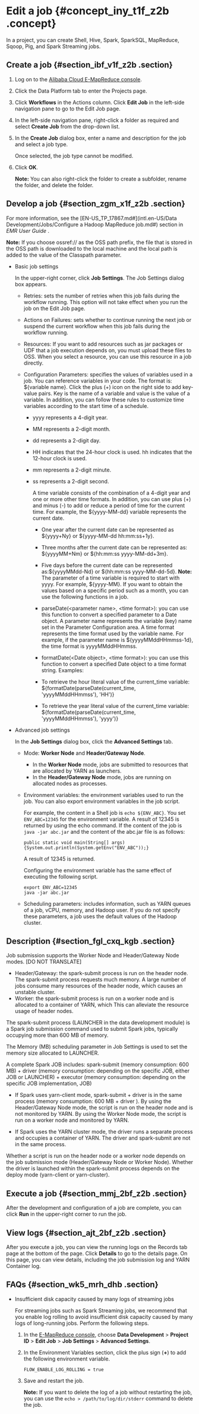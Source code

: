 # Edit a job {#concept_iny_t1f_z2b .concept}

In a project, you can create Shell, Hive, Spark, SparkSQL, MapReduce, Sqoop, Pig, and Spark Streaming jobs.

## Create a job {#section_ibf_v1f_z2b .section}

1.  Log on to the [Alibaba Cloud E-MapReduce console](https://emr.console.aliyun.com/console).
2.  Click the Data Platform tab to enter the Projects page.
3.  Click **Workflows** in the Actions column. Click **Edit Job** in the left-side navigation pane to go to the Edit Job page.
4.  In the left-side navigation pane, right-click a folder as required and select **Create Job** from the drop-down list.
5.  In the **Create Job** dialog box, enter a name and description for the job and select a job type.

    Once selected, the job type cannot be modified.

6.  Click **OK**.

    **Note:** You can also right-click the folder to create a subfolder, rename the folder, and delete the folder.


## Develop a job {#section_zgm_x1f_z2b .section}

For more information, see the [EN-US\_TP\_17867.md\#](intl.en-US/Data Development/Jobs/Configure a Hadoop MapReduce job.md#) section in *EMR User Guide* .

**Note:** If you choose ossref:// as the OSS path prefix, the file that is stored in the OSS path is downloaded to the local machine and the local path is added to the value of the Classpath parameter.

-   Basic job settings

    In the upper-right corner, click **Job Settings**. The Job Settings dialog box appears.

    -   Retries: sets the number of retries when this job fails during the workflow running. This option will not take effect when you run the job on the Edit Job page.
    -   Actions on Failures: sets whether to continue running the next job or suspend the current workflow when this job fails during the workflow running.
    -   Resources: If you want to add resources such as jar packages or UDF that a job execution depends on, you must upload these files to OSS. When you select a resource, you can use this resource in a job directly.
    -   Configuration Parameters: specifies the values of variables used in a job. You can reference variables in your code. The format is: $\{variable name\}. Click the plus \(+\) icon on the right side to add key-value pairs. Key is the name of a variable and value is the value of a variable. In addition, you can follow these rules to customize time variables according to the start time of a schedule.

        -   yyyy represents a 4-digit year.
        -   MM represents a 2-digit month.
        -   dd represents a 2-digit day.
        -   HH indicates that the 24-hour clock is used. hh indicates that the 12-hour clock is used.
        -   mm represents a 2-digit minute.
        -   ss represents a 2-digit second.

            A time variable consists of the combination of a 4-digit year and one or more other time formats. In addition, you can use plus \(+\) and minus \(-\) to add or reduce a period of time for the current time. For example, the $\{yyyy-MM-dd\} variable represents the current date.

            -   One year after the current date can be represented as $\{yyyy+Ny\} or $\{yyyy-MM-dd hh:mm:ss+1y\}.
            -   Three months after the current date can be represented as: $\{yyyyMM+Nm\} or $\{hh:mm:ss yyyy-MM-dd+3m\}.
            -   Five days before the current date can be represented as:$\{yyyyMMdd-Nd\} or $\{hh:mm:ss yyyy-MM-dd-5d\}.
            **Note:** The parameter of a time variable is required to start with yyyy. For example, $\{yyyy-MM\}. If you want to obtain the values based on a specific period such as a month, you can use the following functions in a job.

            -   parseDate\(<parameter name\>, <time format\>\): you can use this function to convert a specified parameter to a Date object. A parameter name represents the variable \(key\) name set in the Parameter Configuration area. A time format represents the time format used by the variable name. For example, if the parameter name is $\{yyyyMMddHHmmss-1d\}, the time format is yyyyMMddHHmmss.
            -   formatDate\(<Date object\>, <time format\>\): you can use this function to convert a specified Date object to a time format string.
            Examples:

            -   To retrieve the hour literal value of the current\_time variable: $\{formatDate\(parseDate\(current\_time, 'yyyyMMddHHmmss'\), 'HH'\)\}
            -   To retrieve the year literal value of the current\_time variable: $\{formatDate\(parseDate\(current\_time, 'yyyyMMddHHmmss'\), 'yyyy'\)\}
-   Advanced job settings

    In the **Job Settings** dialog box, click the **Advanced Settings** tab.

    -   Mode: **Worker Node** and **Header/Gateway Node**.
        -   In the **Worker Node** mode, jobs are submitted to resources that are allocated by YARN as launchers.
        -   In the **Header/Gateway Node** mode, jobs are running on allocated nodes as processes.
    -   Environment variables: the environment variables used to run the job. You can also export environment variables in the job script.

        For example, the content in a Shell job is `echo ${ENV_ABC}`. You set `ENV_ABC=12345` for the environment variable. A result of 12345 is returned by using the echo command. If the content of the job is `java -jar abc.jar` and the content of the abc.jar file is as follows:

        ```
        public static void main(String[] args) {System.out.println(System.getEnv("ENV_ABC"));}
        ```

        A result of 12345 is returned.

        Configuring the environment variable has the same effect of executing the following script.

        ```
        export ENV_ABC=12345
        java -jar abc.jar
        ```

    -   Scheduling parameters: includes information, such as YARN queues of a job, vCPU, memory, and Hadoop user. If you do not specify these parameters, a job uses the default values of the Hadoop cluster.

## Description {#section_fgl_cxq_kgb .section}

Job submission supports the Worker Node and Header/Gateway Node modes. \[DO NOT TRANSLATE\]

-   Header/Gateway: the spark-submit process is run on the header node. The spark-submit process requests much memory. A large number of jobs consume many resources of the header node, which causes an unstable cluster.
-   Worker: the spark-submit process is run on a worker node and is allocated to a container of YARN, which This can alleviate the resource usage of header nodes.

The spark-submit process \(LAUNCHER in the data development module\) is a Spark job submission command used to submit Spark jobs, typically occupying more than 600 MB of memory.

The Memory \(MB\) scheduling parameter in Job Settings is used to set the memory size allocated to LAUNCHER.

A complete Spark JOB includes: spark-submit \(memory consumption: 600 MB\) + driver \(memory consumption: depending on the specific JOB, either JOB or LAUNCHER\) + executor \(memory consumption: depending on the specific JOB implementation, JOB\)

-   If Spark uses yarn-client mode, spark-submit + driver is in the same process \(memory consumption: 600 MB + driver \). By using the Header/Gateway Node mode, the script is run on the header node and is not monitored by YARN. By using the Worker Node mode, the script is run on a worker node and monitored by YARN.

-   If Spark uses the YARN cluster mode, the driver runs a separate process and occupies a container of YARN. The driver and spark-submit are not in the same process.


Whether a script is run on the header node or a worker node depends on the job submission mode \(Header/Gateway Node or Worker Node\). Whether the driver is launched within the spark-submit process depends on the deploy mode \(yarn-client or yarn-cluster\).

## Execute a job {#section_mmj_2bf_z2b .section}

After the development and configuration of a job are complete, you can click **Run** in the upper-right corner to run the job.

## View logs {#section_ajt_2bf_z2b .section}

After you execute a job, you can view the running logs on the Records tab page at the bottom of the page. Click **Details** to go to the details page. On this page, you can view details, including the job submission log and YARN Container log.

## FAQs {#section_wk5_mrh_dhb .section}

-   Insufficient disk capacity caused by many logs of streaming jobs

    For streaming jobs such as Spark Streaming jobs, we recommend that you enable log rolling to avoid insufficient disk capacity caused by many logs of long-running jobs. Perform the following steps.

    1.  In the [E-MapReduce console](https://emr.console.aliyun.com/), choose **Data Development** \> **Project ID** \> **Edit Job** \> **Job Settings** \> **Advanced Settings**.
    2.  In the Environment Variables section, click the plus sign \(**+**\) to add the following environment variable.

        ```
        FLOW_ENABLE_LOG_ROLLING = true
        ```

    3.  Save and restart the job.

        **Note:** If you want to delete the log of a job without restarting the job, you can use the `echo > /path/to/log/dir/stderr` command to delete the job.


